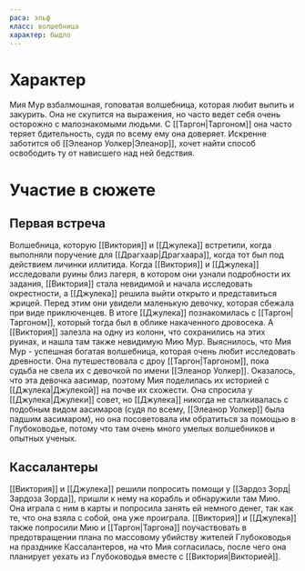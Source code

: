 ```yaml
---
раса: эльф
класс: волшебница
характер: быдло
---
```

# Характер
Мия Мур взбалмошная, гоповатая волшебница, которая любит выпить и закурить. Она не скупится на выражения, но часто ведет себя очень осторожно с малознакомыми людьми.
С [[Таргон|Таргоном]] она часто теряет бдительность, судя по всему ему она доверяет.
Искренне заботится об [[Элеанор Уолкер|Элеанор]], хочет найти способ освободить ту от нависшего над ней бедствия.
# Участие в сюжете
## Первая встреча
Волшебница, которую [[Виктория]] и [[Джулека]] встретили, когда выполняли поручение для [[Драгхаар|Драгхаара]], когда тот был под действием личинки иллитида.
Когда [[Виктория]] и [[Джулека]] исследовали руины близ лагеря, в котором они узнали подробности их задания, [[Виктория]] стала невидимой и начала исследовать окрестности, а [[Джулека]] решила выйти открыто и представиться жрицей. Перед этим они увидели маленькую девочку, которая сбежала при виде приключенцев.
В итоге [[Джулека]] познакомилась с [[Таргон|Таргоном]], который тогда был в облике накаченного дровосека. А [[Виктория]] залезла на одну из колонн, что сохранились на этих руинах, и нашла там также невидимую Мию Мур.
Выяснилось, что Мия Мур - успешная богатая волшебница, которая очень любит исследовать древности. Она путешествовала с дроу [[Таргон|Таргоном]], пока судьба не свела их с девочкой по имени [[Элеанор Уолкер]]. Оказалось, что эта девочка аасимар, поэтому Мия поделилась их историей с [[Джулека|Джулекой]] на почве их схожести. Она спросила у [[Джулека|Джулеки]] совет, но [[Джулека]] никогда не сталкивалась с подобным видом аасимаров (судя по всему, [[Элеанор Уолкер]] была падшим аасимаром), но она посоветовала им обратиться за помощью в Глубоководье, потому что там очень много умелых волшебников и опытных ученых.
## Кассалантеры
[[Виктория]] и [[Джулека]] решили попросить помощи у [[Зардоз Зорд|Зардоза Зорда]], пришли к нему на корабль и обнаружили там Мию. Она играла с ним в карты и попросила занять ей немного денег, так как те, что она взяла с собой, она уже проиграла.
[[Виктория]] и [[Джулека]] также попросили Мию и [[Таргон|Таргона]] поучаствовать в предотвращении плана по массовому убийству жителей Глубоководья на празднике Кассалантеров, на что Мия согласилась, после чего она планирует уехать из Глубоководья вместе с [[Виктория|Викторией]].